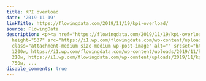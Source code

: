 ```yaml
---
title: KPI overload
date: '2019-11-19'
linkTitle: https://flowingdata.com/2019/11/19/kpi-overload/
source: FlowingData
description: <p><a href="https://flowingdata.com/2019/11/19/kpi-overload/"><img width="750"
  height="537" src="https://i1.wp.com/flowingdata.com/wp-content/uploads/2019/11/kpi-overload.jpg?fit=750%2C537&amp;ssl=1"
  class="attachment-medium size-medium wp-post-image" alt="" srcset="https://i1.wp.com/flowingdata.com/wp-content/uploads/2019/11/kpi-overload.jpg?w=1200&amp;ssl=1
  1200w, https://i1.wp.com/flowingdata.com/wp-content/uploads/2019/11/kpi-overload.jpg?resize=210%2C150&amp;ssl=1
  210w, https://i1.wp.com/flowingdata.com/wp-content/uploads/2019/11/kpi-overload.jpg?resize=750%2C537&amp;ssl=1
  750w, ...
disable_comments: true
---
```

<p><a href="https://flowingdata.com/2019/11/19/kpi-overload/"><img width="750" height="537" src="https://i1.wp.com/flowingdata.com/wp-content/uploads/2019/11/kpi-overload.jpg?fit=750%2C537&amp;ssl=1" class="attachment-medium size-medium wp-post-image" alt="" srcset="https://i1.wp.com/flowingdata.com/wp-content/uploads/2019/11/kpi-overload.jpg?w=1200&amp;ssl=1 1200w, https://i1.wp.com/flowingdata.com/wp-content/uploads/2019/11/kpi-overload.jpg?resize=210%2C150&amp;ssl=1 210w, https://i1.wp.com/flowingdata.com/wp-content/uploads/2019/11/kpi-overload.jpg?resize=750%2C537&amp;ssl=1 750w, ...